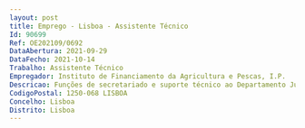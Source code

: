 ```yaml
--- 
layout: post
title: Emprego - Lisboa - Assistente Técnico
Id: 90699
Ref: OE202109/0692
DataAbertura: 2021-09-29
DataFecho: 2021-10-14
Trabalho: Assistente Técnico
Empregador: Instituto de Financiamento da Agricultura e Pescas, I.P.
Descricao: Funções de secretariado e suporte técnico ao Departamento Jurídico   Realizar contatos institucionais   Gerir agenda de compromissos   Colaborar na preparação e seguimento de viagens   Organizar a informação e documentos no sistema de gestão documental   Executar tarefas relacionadas com o expediente do Departamento Jurídico.  Abertura de processos jurídicos na base de dados do Departamento   Tratamento dos processos na base de dados do Departamento   Organização do arquivo dos processos jurídicos   Executar tarefas relacionadas com o expediente da Unidade Jurídica   Gerir o economato do economato.
CodigoPostal: 1250-068 LISBOA
Concelho: Lisboa
Distrito: Lisboa
--- 
```

